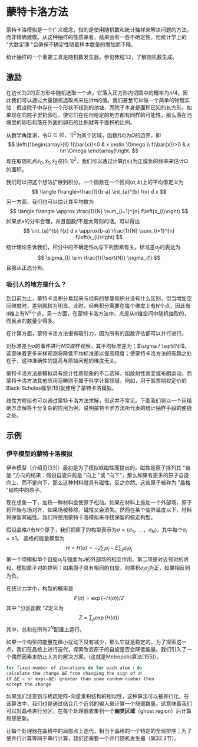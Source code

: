 # 蒙特卡洛方法

蒙特卡洛模拟是一个广义概念，指的是使用随机数和统计抽样来解决问题的方法，而非精确建模。从这种抽样的性质来看，结果会有一些不确定性，但统计学上的 "大数定理 "会确保不确定性随着样本数量的增加而下降。

统计抽样的一个重要工具是随机数发生器。参见教程32，了解随机数生成。

## 激励

在边长为2的正方形中随机选取一个点，它落入正方形内切圆中的概率为$\pi/4$。因此我们可以通过大量随机选取点来估计$\pi$的值。我们甚至可以做一个简单的物理实验：假设院子中存在一个形状不规则的池塘，而院子本身是面积已知的长方形。如果现在向院子里扔卵石，使它们在任何给定的地方都有同样的可能性，那么落在池塘里的卵石和落在外面的卵石的比例就等于面积的比例。

从数学角度讲，令$\Omega\in [0，1]^2$为某个区域，函数$f(\tilde{x})$为$\Omega$的边界，即
$$
\left\{\begin{array}{ll}
f(\bar{x})<0 & x \notin \Omega \\
f(\bar{x})>0 & x \in \Omega
\end{array}\right.
$$
现在取随机点$\tilde{x}_0,\tilde{x}_1,\tilde{x}_2在[0,1]^2$，我们可以通过计算$f(\bar{x}_i)$为正或负的频率来估计Ω的面积。

我们可以把这个想法扩展到积分。一个函数在一个区间$(a, b)$上的平均值定义为
$$
\langle f\rangle=\frac{1}{b-a} \int_{a}^{b} f(x) d x
$$
另一方面，我们也可以估计其平均数为
$$
\langle f\rangle \approx \frac{1}{N} \sum_{i=1}^{n} f\left(x_{i}\right)
$$
如果点$x$的分布合理，并且函数$f$不是太苛刻的话。可以得出
$$
\int_{a}^{b} f(x) d x \approx(b-a) \frac{1}{N} \sum_{i=1}^{n} f\left(x_{i}\right)
$$
统计理论告诉我们，积分中的不确定性$\sigma_I$与下列因素有关。标准差$\sigma_f$的表达为
$$
\sigma_{I} \sim \frac{1}{\sqrt{N}} \sigma_{f}
$$
且服从正态分布。

### 吸引人的地方是什么？

到目前为止，蒙特卡洛积分看起来与经典的黎曼和积分没有什么区别，但当增加空间维度时，差别就较为明显。此时，经典积分需要在每个维度上有$N$个点，因此有$d$维上有$N^d$个点。另一方面，在蒙特卡洛方法中，点是从$d$维空间中随机抽取的，而且点的数量少得多。

在计算方面，蒙特卡洛方法很有吸引力，因为所有的函数评估都可以并行进行。

对标准差为$\sigma$的事件进行$N$次取样观察，其平均标准差为：$\sigma / \sqrt{N}$。这意味着更多采样观测将降低平均标准差以提高精度；使蒙特卡洛方法的有趣之处在于，这种准确性的提高与原始问题的维度无关。

蒙特卡洛方法是模拟具有统计性质现象的不二选择，如放射性衰变或布朗运动。而蒙特卡洛方法其他应用范畴则不属于科学计算领域，例如，用于股票期权定价的Black-Scholes模型[15]就使用了蒙特卡洛模拟。

线性方程组也可以通过蒙特卡洛方法求解，但这并不常见。下面我们将以一个用精确方法解答十分复杂的应用为例，说明蒙特卡罗方法所代表的统计抽样手段的便捷之处。

## 示例

### 伊辛模型的蒙特卡洛模拟

伊辛模型（介绍见[33]）最初是为了模拟铁磁性而提出的。磁性是原子排列其 "自旋 "方向的结果：假设自旋只能是 "向上 "或 "向下"，那么如果有更多的原子自旋向上，而不是向下，那么这种材料就具有磁性，反之亦然。这些原子被称为 "晶格 "结构中的原子。

现在想象一下，加热一种材料会使原子松动。如果在材料上施加一个外部场，原子将开始与场对齐，如果场被移除，磁性又会消失。然而在某个临界温度以下，材料将保留其磁性。我们将使用蒙特卡洛模拟来寻找保留的稳定构型。

假设晶格$\Lambda$有$N$个原子，我们把原子的构型表示为$\sigma=(\sigma_1，...，\sigma_N)$，其中每个$\sigma_i=\pm1$。 晶格的能量模型为
$$
H=H(\sigma)=-J \sum_{i} \sigma_{i}-E \sum_{i j} \sigma_{i} \sigma_{j}
$$
第一个项模拟单个自旋$\sigma_i$与强度为$J$的外部场的相互作用。第二项是对近邻对的求和，模拟原子对的排列：如果原子具有相同的自旋，则乘积$\sigma_i\sigma_j$为正，如果相反则为负。

在统计力学中，构型的概率是
$$
P(\sigma)=\exp (-H(\sigma)) / Z
$$
其中 "分区函数 "$Z$定义为
$$
Z=\sum_{\sigma} \exp (H(\sigma))
$$
其中，总和在所有$2^N$配置上运行。

如果一个构型的能量在微小扰动下没有减少，那么它就是稳定的。为了探索这一点，我们在晶格上进行迭代，探索改变原子的自旋是否会降低能量。我们引入了一个偶然因素来防止人为的解决方案。(这就是Metropolis算法[155]）。

```c
for fixed number of iterations do for each atom 𝑖 do
calculate the change Δ𝐸 from changing the sign of 𝜎𝑖
if Δ𝐸 < or exp(−Δ𝐸) greater than some random number then
accept the change
```

如果我们注意到与稀疏矩阵-向量乘积结构的相似性，这种算法可以被并行化。在该算法中，我们也是通过结合几个近邻的输入来计算一个局部数量。这意味着我们可以对晶格进行分区，在每个处理器收集到一个**幽灵区域**（ghost region）后计算局部更新。

让每个处理器在晶格中的局部点上迭代，相当于晶格的一个特定的全局排序；为了使并行计算等同于串行计算，我们还需要一个并行随机发生器（第32.3节）。

